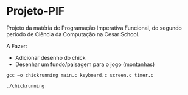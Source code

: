 # Projeto-PIF
Projeto da matéria de Programação Imperativa Funcional, do segundo período de Ciência da Computação na Cesar School. 

A Fazer:
- Adicionar desenho do chick
- Desenhar um fundo/paisagem  para o jogo (montanhas)

```
gcc –o chickrunning main.c keyboard.c screen.c timer.c
```
```
./chickrunning
```
